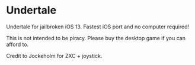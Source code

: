 # Undertale
Undertale for jailbroken iOS 13. Fastest iOS port and no computer required!

This is not intended to be piracy. Please buy the desktop game if you can afford to.

Credit to Jockeholm for ZXC + joystick.
